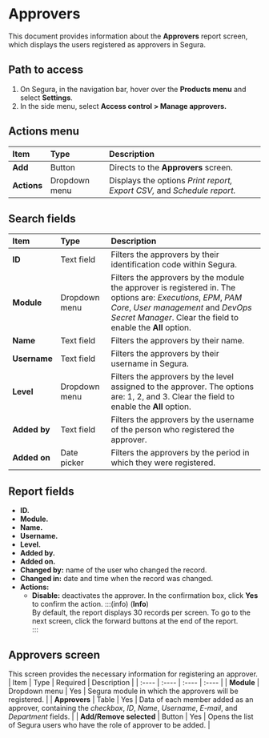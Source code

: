 # Approvers

This document provides information about the **Approvers** report screen, which displays the users registered as approvers in Segura.

## **Path to access**
1. On Segura, in the navigation bar, hover over the **Products menu** and select **Settings**.  
2. In the side menu, select **Access control \> Manage approvers.**

## **Actions menu**
| Item | Type | Description |
| :---- | :---- | :---- |
| **Add** | Button | Directs to the **Approvers** screen. |
| **Actions** | Dropdown menu | Displays the options *Print report, Export CSV,* and *Schedule report.* |

## **Search fields**
| Item | Type | Description |
| :---- | :---- | :---- |
| **ID** | Text field | Filters the approvers by their identification code within Segura. |
| **Module** | Dropdown menu | Filters the approvers by the module the approver is registered in. The options are: *Executions*, *EPM*, *PAM Core*, *User management* and *DevOps Secret Manager*. Clear the field to enable the **All** option. |
| **Name** | Text field | Filters the approvers by their name. |
| **Username** | Text field | Filters the approvers by their username in Segura. |
| **Level** | Dropdown menu | Filters the approvers by the level assigned to the approver. The options are: 1, 2, and 3\. Clear the field to enable the **All** option. |
| **Added by** | Text field | Filters the approvers by the username of the person who registered the approver. |
| **Added on** | Date picker | Filters the approvers by the period in which they were registered. |

## **Report fields**
* **ID.**  
* **Module.**  
* **Name.**  
* **Username.**  
* **Level.**  
* **Added by.**  
* **Added on.**  
* **Changed by:** name of the user who changed the record.  
* **Changed in:** date and time when the record was changed.  
* **Actions:**  
  * **Disable:** deactivates the approver. In the confirmation box, click **Yes** to confirm the action.
:::(info) (**Info**)  
By default, the report displays 30 records per screen. To go to the next screen, click the forward buttons at the end of the report.  
:::

## **Approvers screen**
This screen provides the necessary information for registering an approver.
| Item | Type | Required | Description |
| :---- | :---- | :---- | :---- |
| **Module** | Dropdown menu | Yes | Segura module in which the approvers will be registered. |
| **Approvers** | Table | Yes | Data of each member added as an approver, containing the *checkbox*, *ID*, *Name*, *Username*, *E-mail*, and *Department* fields. |
| **Add/Remove selected** | Button | Yes | Opens the list of Segura users who have the role of approver to be added. |
